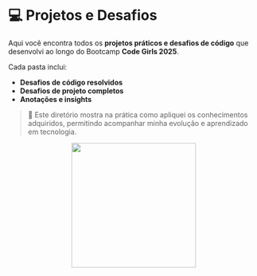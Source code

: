 # 💻 Projetos e Desafios

Aqui você encontra todos os **projetos práticos e desafios de código** que desenvolvi ao longo do Bootcamp **Code Girls 2025**. 

Cada pasta inclui:  
-  **Desafios de código resolvidos**  
-  **Desafios de projeto completos**  
-  **Anotações e insights**  

> 🌟 Este diretório mostra na prática como apliquei os conhecimentos adquiridos, permitindo acompanhar minha evolução e aprendizado em tecnologia.  

<p align="center">
  <img src="https://media.giphy.com/media/26AHONQ79FdWZhAI0/giphy.gif" width="250"/>
</p>